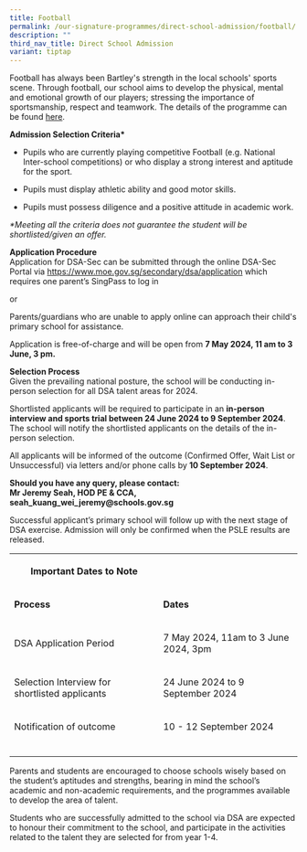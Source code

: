 ```yaml
---
title: Football
permalink: /our-signature-programmes/direct-school-admission/football/
description: ""
third_nav_title: Direct School Admission
variant: tiptap
---
```

<p>Football has always been Bartley's strength in the local schools' sports
scene. Through football, our school aims to develop the physical, mental
and emotional growth of our players; stressing the importance of sportsmanship,
respect and teamwork. The details of the programme can be found <a href="/our-holistic-curriculum/co-curricular-activities/sports-n-games/football" rel="noopener noreferrer nofollow" target="_blank">here</a>.</p>
<p><strong>Admission Selection Criteria*</strong>
</p>
<ul data-tight="true" class="tight">
<li>
<p>Pupils who are currently playing competitive Football (e.g. National Inter-school
competitions) or who display a strong interest and aptitude for the sport.</p>
</li>
<li>
<p>Pupils must display athletic ability and good motor skills.</p>
</li>
<li>
<p>Pupils must possess diligence and a positive attitude in academic work.</p>
</li>
</ul>
<p><em>*Meeting all the criteria does not guarantee the student will be shortlisted/given an offer.</em>
</p>
<p><strong>Application Procedure</strong> 
<br>Application for DSA-Sec can be submitted through the online DSA-Sec Portal
via <a href="https://www.moe.gov.sg/secondary/dsa/application" rel="noopener noreferrer nofollow" target="_blank">https://www.moe.gov.sg/secondary/dsa/application</a> which
requires one parent’s SingPass to log in</p>
<p>or</p>
<p>Parents/guardians who are unable to apply online can approach their child's
primary school for assistance.</p>
<p>Application is free-of-charge and will be open from <strong>7 May 2024, 11 am to 3 June, 3 pm.</strong>
</p>
<p><strong>Selection Process</strong> 
<br>Given the prevailing national posture, the school will be conducting in-person
selection for all DSA talent areas for 2024.</p>
<p>Shortlisted applicants will be required to participate in an <strong>in-person interview and sports trial between 24 June 2024 to 9 September 2024</strong>.
The school will notify the shortlisted applicants on the details of the
in-person selection.</p>
<p>All applicants will be informed of the outcome (Confirmed Offer, Wait
List or Unsuccessful) via letters and/or phone calls by <strong>10 September 2024</strong>.</p>
<p><strong>Should you have any query, please contact: <br>Mr Jeremy Seah, HOD PE &amp; CCA, seah_kuang_wei_jeremy@schools.gov.sg</strong>
</p>
<p>Successful applicant’s primary school will follow up with the next stage
of DSA exercise. Admission will only be confirmed when the PSLE results
are released.</p>
<table style="minWidth: 50px">
<colgroup>
<col>
<col>
</colgroup>
<tbody>
<tr>
<th rowspan="1" colspan="1">
<p>Important Dates to Note</p>
</th>
<th rowspan="1" colspan="1">
<p></p>
</th>
</tr>
<tr>
<td rowspan="1" colspan="1">
<p><strong>Process</strong>
</p>
</td>
<td rowspan="1" colspan="1">
<p><strong>Dates</strong>
</p>
</td>
</tr>
<tr>
<td rowspan="1" colspan="1">
<p>DSA Application Period</p>
</td>
<td rowspan="1" colspan="1">
<p>7 May 2024, 11am to 3 June 2024, 3pm</p>
</td>
</tr>
<tr>
<td rowspan="1" colspan="1">
<p>Selection Interview for shortlisted applicants</p>
</td>
<td rowspan="1" colspan="1">
<p>24 June 2024 to 9 September 2024</p>
</td>
</tr>
<tr>
<td rowspan="1" colspan="1">
<p>Notification of outcome</p>
</td>
<td rowspan="1" colspan="1">
<p>10 - 12 September 2024</p>
</td>
</tr>
<tr>
<td rowspan="1" colspan="1">
<p></p>
</td>
<td rowspan="1" colspan="1">
<p></p>
</td>
</tr>
</tbody>
</table>
<p>Parents and students are encouraged to choose schools wisely based on
the student’s aptitudes and strengths, bearing in mind the school’s academic
and non-academic requirements, and the programmes available to develop
the area of talent.</p>
<p>Students who are successfully admitted to the school via DSA are expected
to honour their commitment to the school, and participate in the activities
related to the talent they are selected for from year 1-4.</p>
